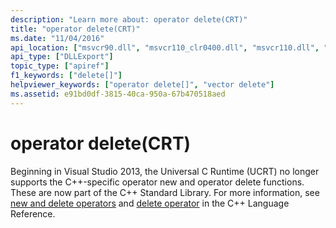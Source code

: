 ```yaml
---
description: "Learn more about: operator delete(CRT)"
title: "operator delete(CRT)"
ms.date: "11/04/2016"
api_location: ["msvcr90.dll", "msvcr110_clr0400.dll", "msvcr110.dll", "msvcr120.dll", "msvcr100.dll", "msvcr80.dll"]
api_type: ["DLLExport"]
topic_type: ["apiref"]
f1_keywords: ["delete[]"]
helpviewer_keywords: ["operator delete[]", "vector delete"]
ms.assetid: e91bd0df-3815-40ca-950a-67b470518aed
---
```

# operator delete(CRT)

Beginning in Visual Studio 2013, the Universal C Runtime (UCRT) no longer supports the C++-specific operator new and operator delete functions. These are now part of the C++ Standard Library. For more information, see [new and delete operators](../cpp/new-and-delete-operators.md) and [delete operator](../cpp/delete-operator-cpp.md) in the C++ Language Reference.
